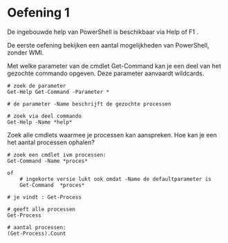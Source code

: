 # Oefening 1

De ingebouwde help van PowerShell is beschikbaar via Help of F1 .

De eerste oefening bekijken een aantal mogelijkheden van PowerShell, zonder WMI.

Met welke parameter van de cmdlet Get-Command kan je een deel van het gezochte commando opgeven. Deze parameter aanvaardt wildcards.

```
# zoek de parameter
Get-Help Get-Command -Parameter * 

# de parameter -Name beschrijft de gezochte processen

# zoek via deel commando
Get-Help -Name *help*
```

Zoek alle cmdlets waarmee je processen kan aanspreken. Hoe kan je een het aantal processen ophalen?

```
# zoek een cmdlet ivm processen:
Get-Command -Name *proces* 

of 
	# ingekorte versie lukt ook omdat -Name de defaultparameter is
	Get-Command  *proces*

# je vindt : Get-Process

# geeft alle processen
Get-Process

# aantal processen:
(Get-Process).Count
```